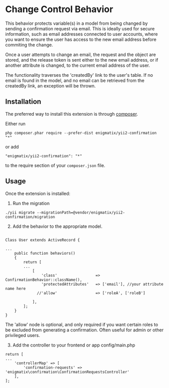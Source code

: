 Change Control Behavior
=======================
This behavior protects variable(s) in a model from being changed by sending a confirmation request
via email.  This is ideally used for secure information, such as email addresses connected to user accounts, where you
want to ensure the user has access to the new email address before commiting the change.

Once a user attempts to change an email, the request and the object are stored, and the release token is sent either to
the new email address, or if another attribute is changed, to the current email address of the user.

The functionality traverses the 'createdBy' link to the user's table.  If no email is found in the model, and no email
can be retrieved from the createdBy link, an exception will be thrown.

Installation
------------

The preferred way to install this extension is through [composer](http://getcomposer.org/download/).

Either run

```
php composer.phar require --prefer-dist enigmatix/yii2-confirmation "*"
```

or add

```
"enigmatix/yii2-confirmation": "*"
```

to the require section of your `composer.json` file.


Usage
-----

Once the extension is installed:

1. Run the migration
```
./yii migrate --migrationPath=@vendor/enigmatix/yii2-confirmation/migration

```

2. Add the behavior to the appropriate model.

```

Class User extends ActiveRecord {

...
    public function behaviors()
    {
        return [
        ...
            [
                'class'                 => ConfirmationBehavior::className(),
                'protectedAttributes'   => ['email'], //your attribute name here
              //'allow'                 => ['roleA', ['roleB']

            ],
        ];
    }
}
```

The 'allow' node is optional, and only required if you want certain roles to be
excluded from generating a confirmation.  Often useful for admin or other privileged users.

3. Add the controller to your frontend or app config/main.php

```
return [
...
    'controllerMap' => [
        'confirmation-requests' => 'enigmatix\confirmation\ConfirmationRequestsController'
    ],
];
```